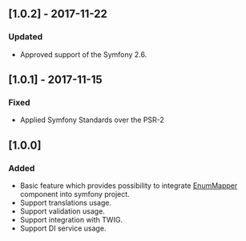 ## [1.0.2] - 2017-11-22
### Updated
- Approved support of the Symfony 2.6.

## [1.0.1] - 2017-11-15
### Fixed
- Applied Symfony Standards over the PSR-2

## [1.0.0]
### Added
- Basic feature which provides possibility to integrate [EnumMapper](https://bitbucket.org/adrenalinkin/enum-mapper)
    component into symfony project.
- Support translations usage.
- Support validation usage.
- Support integration with TWIG.
- Support DI service usage.
